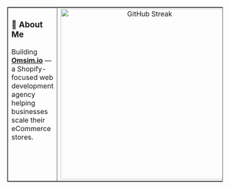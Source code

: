 <table border="1" bordercolor="#4d4d4d">
  <tr>
    <td width="50%" valign="top">
      <h3>🧠 About Me</h3>
      <p>
        Building <a href="https://omsim.io" target="_blank"><strong>Omsim.io</strong></a> — a Shopify-focused web development agency helping businesses scale their eCommerce stores.
      </p>
    </td>
    <td width="50%" valign="top" align="center">
      <a href="https://git.io/streak-stats">
        <img src="https://streak-stats.demolab.com?user=jj-jamen&theme=dark" alt="GitHub Streak" width="400" />
      </a>
    </td>
  </tr>
</table>